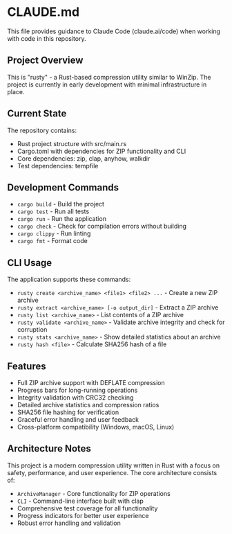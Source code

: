 # CLAUDE.md

This file provides guidance to Claude Code (claude.ai/code) when working with code in this repository.

## Project Overview

This is "rusty" - a Rust-based compression utility similar to WinZip. The project is currently in early development with minimal infrastructure in place.

## Current State

The repository contains:

- Rust project structure with src/main.rs
- Cargo.toml with dependencies for ZIP functionality and CLI
- Core dependencies: zip, clap, anyhow, walkdir
- Test dependencies: tempfile

## Development Commands

- `cargo build` - Build the project
- `cargo test` - Run all tests
- `cargo run` - Run the application
- `cargo check` - Check for compilation errors without building
- `cargo clippy` - Run linting
- `cargo fmt` - Format code

## CLI Usage

The application supports these commands:

- `rusty create <archive_name> <file1> <file2> ...` - Create a new ZIP archive
- `rusty extract <archive_name> [-o output_dir]` - Extract a ZIP archive
- `rusty list <archive_name>` - List contents of a ZIP archive
- `rusty validate <archive_name>` - Validate archive integrity and check for corruption
- `rusty stats <archive_name>` - Show detailed statistics about an archive
- `rusty hash <file>` - Calculate SHA256 hash of a file

## Features

- Full ZIP archive support with DEFLATE compression
- Progress bars for long-running operations
- Integrity validation with CRC32 checking
- Detailed archive statistics and compression ratios
- SHA256 file hashing for verification
- Graceful error handling and user feedback
- Cross-platform compatibility (Windows, macOS, Linux)

## Architecture Notes

This project is a modern compression utility written in Rust with a focus on safety, performance, and user experience. The core architecture consists of:

- `ArchiveManager` - Core functionality for ZIP operations
- `CLI` - Command-line interface built with clap
- Comprehensive test coverage for all functionality
- Progress indicators for better user experience
- Robust error handling and validation
